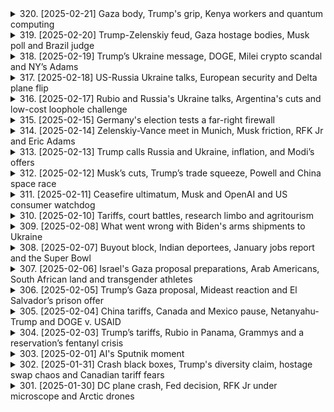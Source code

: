 <details>
<summary>320. [2025-02-21] Gaza body, Trump's grip, Kenya workers and quantum computing</summary><br>

<a href="https://www.youtube.com/watch?v=S0_Ezj3nmOU" target="_blank">
    <img src="https://img.youtube.com/vi/S0_Ezj3nmOU/maxresdefault.jpg" 
        alt="[Youtube]" width="200">
</a>

# Gaza body, Trump's grip, Kenya workers and quantum computing

### 中東podcast 節目筆記：2023年10月15日

#### 一、量子計算重大突破
1. **Microsoft宣布**  
   微軟宣佈研發出新型量子芯片「Mayana 1」，該芯片據稱具備較低的錯誤率，能克服量子技術應用中的主要挑戰。
   
2. **技術進展 significance**  
   此項 breakthrough 被視為量子計算領域的重大進展，可能使量子電腦在未來數年內即可投入使用，而非原先預計的數十年。

3. **潛在應用**  
   量子芯片可應用於研發更高效、廉價的電動汽車電池以及其他複雜科學問題的模擬，大幅加速科研和商業創新。

---

#### 二、肯尼亞勞務外流計劃
1. **背景與目標**  
   肯尼亞政府計劃在未來一年內提供100萬個工作職位，但這些崗位並不在國內，而是針對出口至德國等富裕國家的外籍僱用人選。

2. ** demographic挑戰**  
   認為肯尼亞每年有約100萬年輕人加入勞動力市場，然而本地僅能吸納約20萬 formal 就業機會，導致大量勞力外流。

3. **國際合作與政治反彈**  
   與德國簽署勞務協議，滿足其技能短缺需求（如護士、工程師和酒店員工）。然而在德國國內，此計劃引發政治反彈，民粹政黨趁機抨擊該政策。

4. **肯尼亞內部質疑**  
   本地公眾對政府的策略提出質疑：為何不將人才用於國內經濟增長，反而外流至他國？

---

#### 三、全球政經要聞簡報
1. **量子計算芯片**  
   微軟的 Mayana 1 芯片結合了超導體技術和傳統芯片工業方法，顯著降低了錯誤率，為量子技術的大規模應用鋪平道路。

2. **德國移民政策與選情**  
   德國與肯尼亞的合作雖有助於緩解勞動力短缺，但因移民問題，右翼政黨在 upcoming 中勢頭上升。

3. **量子計算的商業潛力**  
   量子電腦未來將可快速模擬複雜科學問題，例如電池研發，為多個行業帶來革命性變化。

4. **肯尼亞青年就業挑戰**  
   認為年輕人口激增對經濟造成壓力，政府需平衡國內就業與國際勞力輸出的雙重需求。

---

#### 四、其他要聞
1. **量子計算芯片 Mayana 1**  
   微軟研發的新一代芯片有望加速量子技術商業化進程，涵蓋材料科學、藥物研發等多個領域。

2. **德國移民政策與政治影響**  
   移民合作雖有經濟利益，但選民對外來勞工的反彈情緒可能進一步影響政策走向。

3. **肯尼亞就業計劃的雙重考量**  
   政府需在創造本地就業機會和輸出人才至高收入國家之間取得平衡。

---

### 總結
本期節目主要圍繞科技進步、勞力流動及政經挑戰展開討論。量子計算領域的重大突破為科技界帶來新希望，而肯尼亞的勞務外流計劃則反映了非洲年輕人口與全球勞動力市場需求之間的錯配現象。德國的移民政策及其選情變化側面反映出生育率下降國家在面對外籍勞工時的 complex 題。
</details>

<details>
<summary>319. [2025-02-20] Trump-Zelenskiy feud, Gaza hostage bodies, Musk poll and Brazil judge</summary><br>

<a href="https://www.youtube.com/watch?v=YVxskEa7BNQ" target="_blank">
    <img src="https://img.youtube.com/vi/YVxskEa7BNQ/maxresdefault.jpg" 
        alt="[Youtube]" width="200">
</a>

# Trump-Zelenskiy feud, Gaza hostage bodies, Musk poll and Brazil judge

### 美國政治動態：特朗普政府削減聯邦支出的公眾反應

#### 公眾對 federal 政府規模的看法
- **支持削減**：59% 的受訪者贊成減少聯邦政府的規模，這反映了公眾對於節省成本的普遍需求。
- **憂慮社區服務影響**：58% 的人擔心削減可能會影響到社會保障、學生援助等地方依賴的聯邦計劃。

#### 富豪對政界影響力的擔憂
- **富裕階級的影響力**：71% 的受訪者認為富人對白宮有過大的影響力，69% 認為他們從政治關聯中牟利。

### 高爾特：價格上漲與公眾信心

#### 通脹與消費信心
- **高通脹率**：數據顯示，美國的年化通脹率超過10%，導致消費者信心指數降至去年以來的低點。
- **.Consumer sentiment decline**：消費者的悲觀情緒蔓延至支出和僱傭意願，影響整體經濟表現。

### 地緣政治：巴西最高法院案件與司法公正

#### 特朗普盟友的法律糾紛
- **巴西最高法院調查**：一名法官因涉嫌濫用職權被檢方起訴，此法官此前在社交媒體和信息自由方面有積極作為。
- **國際影響力的介入**：特朗普本人及盟友可能間接影響案件走向，但目前尚無明確證據表明協調行動。

### 經濟指標：黃金價格與全球經濟不確定性

#### 黃金市場走勢
- **歷史高位**：2023年已九次觸及歷史最高點，去年累計上漲27%，創十年來最佳表現。
- **避險需求推動**：地緣政治緊張和貨幣政策不確定性助推黃金成為最受歡迎的避險資產。

### 科技與產業：土耳其雞蛋出口助力美國市場恢復

#### 雞蛋短缺問題
- **鳥流感影響**：禽流感導致美國國內雞蛋供應減少，價格上漲。
- **土耳其出口補充**：土耳其/exporter 將出口15,000噸雞蛋至美國，幫助緩解市場壓力。

### 網路平臺訴訟：特朗普媒體控告巴西法官

#### 訴訟背景
- **指控非法審查**：特朗普 Media Group 和 Rumble 平臺對巴西最高法院法官提起訴訟，指其實施不當審查。
- **案件政治化**：此法官此前因處理社交平臺的法律糾而備受爭議，此次訴訟或進一步激化政治矛盾。

### 結論

以上為今日新聞要點的整理，涵蓋了政治、經濟、科技等多個領域的重要信息。如需深入了解某一事件，可訪問 REUTERS 網站查看更多信息。
</details>

<details>
<summary>318. [2025-02-19] Trump’s Ukraine message, DOGE, Milei crypto scandal and NY’s Adams</summary><br>

<a href="https://www.youtube.com/watch?v=6zmTW3Rs8f4" target="_blank">
    <img src="https://img.youtube.com/vi/6zmTW3Rs8f4/maxresdefault.jpg" 
        alt="[Youtube]" width="200">
</a>

# Trump’s Ukraine message, DOGE, Milei crypto scandal and NY’s Adams

### 經濟與科技
#### 加密貨幣事件影響阿根廷總統  
阿根廷新聞：阿根廷總統Javier Malé因推薦一款加密貨幣，該貨幣迅速崩盤，導致國內醜聞。司法部門已介入調查，指控包括詐騙和濫用職權。Malé否認任何不法行為，稱其為一次「計算錯誤」，但此事已影響其政治形象及聲望。

#### 美國加密貨幣監管動態  
美國證券交易委員會（SEC）正在調查加密貨幣公司FTX的崩盤事件。據報導，FTX創始人Sam Bankman-Fried涉及濫用資金和欺詐罪名。SEC擬對其提起刑事訴訟，這將進一步影響加密貨幣市場的信心。

### 政治與法律
#### 紐約市長面臨彈劾風險  
紐 YORK市長Eric Adams因司法部要求撤銷對他的刑事指控而成為焦點。有觀點認為此舉或涉及政治幹預，Adams聲稱將配合特朗普政府的移民政策，並強調其清廉形象。

#### 特朗普盟友法律問題  
多位與前總統特朗普有關聯的高級官員正接受司法調查，涉及多項指控，包括濫用職權和貪污。此類案件將對共和黨的形象及2024年選舉產生潛在影響。

### 科技與環境
#### 詹姆斯·韋伯太空望遠鏡新發現  
NASA的詹姆斯·韋伯太空望遠鏡提供了前所未有的宇宙視圖，特別是在蝘蜓座A星系中心的超大質量黑洞周圍。這些數據將幫助科學家更好地理解黑洞的形成與演化。

#### 氣候變化最新研究  
新研究指出，全球氣溫上升速度超過此前預測，導致極端天氣事件頻率增加。此報告進一步呼籲全球合作以應對氣候危機。

### 國際 relations
#### 中東局勢緊張升級  
中東部分國家因邊境爭議和資源分配問題爆發軍事衝突，引發國際社會關注。聯合國呼籲各方保持克制，避免情勢進一步惡化。

#### 俄羅斯能源政策影響歐洲  
俄羅斯減少對歐洲的天然氣供應，導致歐盟國家能源價格上漲。此舉被視為俄方在烏克蘭問題上的又一「武器化」手段，可能引發更多經濟和政治後果。
</details>

<details>
<summary>317. [2025-02-18] US-Russia Ukraine talks, European security and Delta plane flip</summary><br>

<a href="https://www.youtube.com/watch?v=KrnkAj8_I_E" target="_blank">
    <img src="https://img.youtube.com/vi/KrnkAj8_I_E/maxresdefault.jpg" 
        alt="[Youtube]" width="200">
</a>

# US-Russia Ukraine talks, European security and Delta plane flip

### 播客文摘整理 - 第一期

---

#### 1. **Delta航空飛機事故**
- Delta Airlines一架 regional 飛機在加拿大Toronto Pearson機場降落時翻轉並起火，造成3人重傷及15人受輕傷。  
- 飛行員報告稱，當時天氣惡劣，有陣風和大雪，可能影響飛機著陸。
- 事件尚未明確原因，正在進行調查。

**總結：** 加拿大溫哥華的Delta航空 Regional 航班在Toronto Pearson機場降落時因天氣惡劣發生事故，導致多人受傷，調查仍在進行中。

---

#### 2. **美國法官裁決**
- 美國法官Tanya Chutin聽取了13名民主黨州總檢察長的上訴，要求阻止Elon Musk的Doge團隊訪問政府信息系統。  
- 該訴訟聲稱，此舉可能影響各州教育和其他項目的正常運行。

**總結：** 一名美國法官正在考慮是否禁止Elon Musk的Doge團隊存取關鍵政府信息系統，為防止進一步損害，案件將於近日裁決。

---

#### 3. **教皇 Francis 健康狀況**
- 教皇Francis因呼吸道感染入院治療，已在羅馬的Gemelli Hospital住院超過一周。  
- 醫生已調整其治療方案，目前情況穩定但仍在醫院觀察。

**總結：** 八十八歲的教皇Francis因呼吸道感染住院治療，狀況穩定，醫生正在密切監測並調整治療方案。

---

#### 4. **玻利維亞交通事故**
- 玻利維亞一輛客車因司機失去控制，跌落2,000英呎深的懸崖，導致至少31人死亡。  
- 此事故發生於該國西南部unicipalidad de Yala。

**總結：** 玻利維亞一輛客運巴士因司機失控墜崖，造成至少31人遇難。

---

#### 5. **澳大利亞央行降息**
- 澳洲央行將基準利率下調0.25個百分點至4.1%，為自2020年11月以來的首次降息。  
- 央行表示目前仍不宜宣佈抗通脹勝利，並對進一步降息持謹慎態度。

**總結：** 澳洲央行因應經濟形勢降息，為借款人提供紓困，並支持首相Anthony Albanese面對即將到來的大選的立場。

---

#### 6. **德國俄媒宣傳影響**
- 檢查報導指出，俄羅斯相關的宣傳活動正在德國削弱對烏克蘭的支持。  
- 一名巡迴照片展覽會被指連接莫斯科，試圖展示戰爭中兒童的痛苦以改變德國公眾情緒。

**總結：** 俄媒在德國舉辦的兒童苦難攝影展被指為宣傳工具，意在削弱當地對烏克蘭的支持。

---

#### 7. **即將到來的大選**
- 澳洲首相Anthony Albanese將面對一場艱巨的選戰，élection將不遲於5月17日舉行。  
- 消息稱，此次降息為Albanese提供了政治支持。

**總結：** 澳洲首相Anthony Albanese迎來厳しい選擧，而央行降息為其政策提供了一定的政治助力。

---

#### 8. **Reuters Con World Podcast**
- 播客介紹了中央銀行的「脫HOOK」（Decoupling）現象，並探討了俄羅斯與德國之間的信息戰。  
- 聽眾可通過各大팟キャスト平臺收聽最新節目。

**總結：** Reuters推出的 podcasts探討了全球經濟和政治熱點話題，為聽眾提供深入了解的機會。

---

### 總結
本期播客涵蓋了航空事故、司法裁決、教皇健康、交通事故、宏觀經濟政策、信息戰等多個議題，反映了當前全球政治、經濟和社會的多樣性挑戰。
</details>

<details>
<summary>316. [2025-02-17] Rubio and Russia's Ukraine talks, Argentina's cuts and low-cost loophole challenge</summary><br>

<a href="https://www.youtube.com/watch?v=EqpFI4T1Gq4" target="_blank">
    <img src="https://img.youtube.com/vi/EqpFI4T1Gq4/maxresdefault.jpg" 
        alt="[Youtube]" width="200">
</a>

# Rubio and Russia's Ukraine talks, Argentina's cuts and low-cost loophole challenge

### 美中貿易政策調整與影響

#### 貿易政策變更及其挑戰
1. **-duty-free Entry for Chinese Goods**  
   - **背景**：特朗普政府結束了對低價中國商品的免稅入境政策（即「de minimis」條款），此舉意在阻止化學品和前體物質流入美國，並確保所有中國商品納入關稅範疇。
   - **影響**：
     - 約100萬件包裹積壓於紐約JFK機場，導致入境物流系統受阻。
     - 每日通過「de minimis」渠道的包裹數量高達400萬件，直接增加了 customs 的處理壓力。
   - **挑戰**：
     - 美國郵政㿠（USPS）缺乏有效的關稅徵收能力，其歷史結構主要針對信件而非貨物，導致實施政策困難重重。

2. **阿根廷經濟改革與MALIA政府的挑戰**
   - **背景**：MALIA總統及SCHENA總理實行激進的經濟緊縮政策，包括削減公職人員、廢除價格管制和農產品出口稅等。
   - **成果**：
     - 總赤字轉為盈餘，通脹率下降。
     - 對最貧窮羣體增加直接津貼，暫時平息了公共不滿。
   - **挑戰**：
     - 貧困率上升至5.3%，民怨未消。
     - 政府需在中期選舉前爭取更廣泛的政治支持，以維持改革動力。

#### 經濟與貿易政策的其他議題

1. **德國工業振興與政局**
   - **背景**：德國將於周日舉行全國大選，經濟復甦成為焦點。該國曾是全球工業重鎮，目前正努力應對產業轉型和結構性問題。
   - **議題**：
     - 工業衰退、失業率上升以及能源成本上升等問題引發各界關注。
     - 右翼政黨（如AfD）在地方選舉中表現搶眼，或對全國政局造成影響。

2. **貿易政策的實施與改進**
   - **背景**：特朗普政府最初實施的對華關稅導致更多商品轉向「de minimis」渠道進入美國，削弱了政策效果。
   - **未來方向**：
     - 美國政府需重新設計徵稅系統，特別是針對USPS的改進，以確保關稅政策的有效執行。

### 總結
美中貿易政策調整涉及多方面挑戰與影響，包括但不限於貿易渠道阻塞、阿根廷新政成效及德國內政格局。美國需在實施經濟保護政策時平衡效率與公平性，而阿根廷則面臨中期選舉壓力下的改革續航問題。德國的工業復甦之路及政治走向也將對全球市場帶來潛在影響。
</details>

<details>
<summary>315. [2025-02-15] Germany's election tests a far-right firewall</summary><br>

<a href="https://www.youtube.com/watch?v=2LCLHsZKZQE" target="_blank">
    <img src="https://img.youtube.com/vi/2LCLHsZKZQE/maxresdefault.jpg" 
        alt="[Youtube]" width="200">
</a>

# Germany's election tests a far-right firewall

### 德國選情總體情況
- **選民投票率**：德國選民投票率歷來較高，預計本次 федерalelection 同樣維持在較高水平。
- **競選焦點**：主要焦點圍繞經濟復甦、能源危機、移民政策及對烏克蘭的支持等議題。
- **各政黨競選承諾**：
  - 自民盟（CDU/CSU）：強調氣候保護、稅制改革及減少能源依賴。
  - 社民黨（SPD）：聚焦於經濟正義、提高工會力量及保障社會福利。
  - 自由民主黨（FDP）：主張減稅、簡化稅法及增進企業創新。
  - 德國選擇黨（AfD）：倡導反移民政策、降低能源成本及限制外來幹預。

### 主要政黨及候選人
- **自民盟（CDU/CSU）**：由奧拉夫·朔爾茨率領，強調氣候轉型與數位化。
- **社民黨（SPD）**：舒爾滕提出「經濟正義」 agenda，致力於平衡貧富差距。
- **自由民主黨（FDP）** - 索博勒-鮑哈特倡導減稅與自由市場政策。
- **德國選擇黨（AfD）**：vlcinski 主張反移民與能源自主。

### 選後可能的政府組合
- **可能的組合**：
  - CDU/CSU + FDP + Greens：保守派聯合，強調氣候保護與經濟改革。
  - SPD + Greens + Linke： progressives alliance，致力於社會公平與環保。
  - 基礎條件：需獲得議會多數支持，預計由三黨聯盟組成。

### 政治走勢及影響
- **對德國內政的影響**：
  - 經濟政策：可能朝向減稅或增加社會福利。
  - 移民政策：或現反移民趨勢，影響難民安置。
  - 氣候政策：綠色能源轉型將持續推進。

- **對歐洲及全球政治的影響**：
  - 對烏克蘭支持：或因AfD勢力增加而受限制。
  - 在國際事務中，德國將繼續扮演關鍵角色，影響歐盟政策走向。

### 經濟與社會挑戰
- 經濟挑戰：能源危機、通脹壓力及高失業率，需政府有效應對。
- 社會挑戰：移民潮帶來的融合問題，及貧富差距擴大現象。

### 結論
德國本次選舉將決定未來政治格局與政策方向。無論是內政還是外交，選果均將對歐洲乃至全球產生重要影響。朔爾茨領導的CDU/CSU 若能成功連任，將有助於推動氣候轉型與經濟改革；而若SPD勝出，則.Expect 更多社會福利支出。AfD 的崛起則可能引發移民政策的緊縮，需密切關注其對德國內政及國際關係的影響。
</details>

<details>
<summary>314. [2025-02-14] Zelenskiy-Vance meet in Munich, Musk friction, RFK Jr and Eric Adams</summary><br>

<a href="https://www.youtube.com/watch?v=_-Vi0sqEJeM" target="_blank">
    <img src="https://img.youtube.com/vi/_-Vi0sqEJeM/maxresdefault.jpg" 
        alt="[Youtube]" width="200">
</a>

# Zelenskiy-Vance meet in Munich, Musk friction, RFK Jr and Eric Adams

### 小結：主要事件與聲明整理

#### 1. 特朗普政府人事變動
- **羅伯特·F·肯尼迪 Jr 擔任衛生局局長**：特朗普任命羅伯特·F·肯尼迪Jr爲美國衛生與公衆服務部長，他承諾優先實現「最大程度的透明度」並消除政府內部的利益衝突。
- **內部分歧與協調問題**：據報道，白宮團隊在某些情況下並未提前了解馬斯克（Doge）的一些行動，導致溝通不暢和協調問題。

#### 2. 貿易政策與發展
- **貿易關稅潛在舉措**：特朗普考慮對其他國家的現有關稅進行匹配，這可能引發全球貿易戰。目前市場對此反應謹慎樂觀。
- **對通脹的預期**：華爾街收盤上漲，債券收益率下降，顯示投資者對通脹受控的信心增強。

#### 3. 貿易與經濟影響
- **馬斯克對聯邦機構的影響**：埃隆·馬斯克在聯邦機構中影響力擴大，引發對其透明度和溝通方式的質疑。白宮發言人強調其團隊致力於「爲美國人民做正確的事」。

#### 4. 疫苗政策承諾
- **肯尼迪疫苗政策承諾**：羅伯特·F·肯尼迪Jr承諾不會更改政府健康機構關於疫苗安全性的聲明，並尊重獨立專家小組的決定，儘管這些承諾並非法律約束。

#### 5. 中央銀行關係變化
- **美聯儲與其他央行的關係疏遠**：受特朗普貿易政策影響，美聯儲與全球央行在利率調整上出現分歧，可能引發金融市場的不確定性。
</details>

<details>
<summary>313. [2025-02-13] Trump calls Russia and Ukraine, inflation, and Modi’s offers</summary><br>

<a href="https://www.youtube.com/watch?v=Qdsffi7aFdk" target="_blank">
    <img src="https://img.youtube.com/vi/Qdsffi7aFdk/maxresdefault.jpg" 
        alt="[Youtube]" width="200">
</a>

# Trump calls Russia and Ukraine, inflation, and Modi’s offers

### 文章總結與重點整理

#### 1. **政治與外交**
   - **印度訪美**  
     印度總理納倫德拉·莫迪即將訪問白宮，旨在緩解美印之間的貿易緊張局勢。印度計劃提出多項舉措，包括降低美國商品的關稅壁壘，以避免成爲特朗普政府的關稅目標。
   - **移民政策爭議**  
     美國政府近期對非法移民採取強硬措施，包括使用軍事航班遣返移民，此舉引發印度方面的不滿和關注。

#### 2. **經濟與貿易**
   - **美印貿易談判**  
     貿易將是莫迪此次訪問的核心議題之一。印度可能考慮降低對美國商品的關稅，並擴大從美國進口，特別是電子產品和醫療器械。
   - **防務合作**  
     美國希望印度增加武器採購，以加強雙方的防務關係。特朗普政府已推動印度削減對哈雷戴維森摩託車的高關稅。

#### 3. **科技與創新**
   - **AI領域合作**  
     雖然文章未詳細提及，但可以預見美印在人工智能等高科技領域的合作可能成爲未來討論的重點。

#### 4. **文化與社會**
   - **移民議題敏感性**  
     美國對印度高技能移民的政策受到關注，特別是涉及AI和科技領域人才。莫迪政府希望特朗普區分合法與非法移民，以免影響兩國人才交流。

#### 5. **媒體與通訊**
   - **ReutersPodcast推薦**  
     文章末尾推薦了一期關於美聯儲利率政策的播客，指出通脹是當前貨幣政策的核心考量。

### 總結
本文主要圍繞美國的政治、外交和貿易政策展開，強調了印度訪美在緩解貿易 tension 和深化雙邊關係中的重要性。此外，文章也提及了科技合作和移民政策的敏感性，體現出多角度的國際互動與挑戰。
</details>

<details>
<summary>312. [2025-02-12] Musk’s cuts, Trump’s trade squeeze, Powell and China space race</summary><br>

<a href="https://www.youtube.com/watch?v=jcU2S-7yv5k" target="_blank">
    <img src="https://img.youtube.com/vi/jcU2S-7yv5k/maxresdefault.jpg" 
        alt="[Youtube]" width="200">
</a>

# Musk’s cuts, Trump’s trade squeeze, Powell and China space race

### 經濟與貿易政策
1. **對俄制裁與能源合作**  
   - 財政部長史蒂文·姆努欽率團訪問烏克蘭，討論美烏在稀土 mineral 和能源資源方面的合作，以應對俄羅斯的挑戰。

2. **貿易威脅與盟友壓力**  
   - 美國總統特朗普加大貿易威脅，特別是針對北約成員國和盟友，要求其增加軍事支出。  
   - 特朗普政府壓力下的歐洲央行和其他中央銀行調整貨幣政策，以應對潛在的貿易戰影響。

### 地政與外交
1. **人質釋放**  
   - 美國學校教師馬克·佛格爾被俄羅斯拘押3年後獲釋。特朗普表示另有某人將於當天獲釋，但未透露身份。

2. **中美 relations**  
   - 北京方面否認利用與非洲國家的合作來發展全球監視網路。中方強調美國才是真正的大 Surveillance State。

### 科技與軍事
1. **太空競賽**  
   - 儘管美國仍是全球最大航天力量，但中國正通過與非洲國家的合作，建立全球監視網，爭取成為世界航天霸主。

2. ** rare Earth Minerals 合作**  
   - 美國與烏克蘭就稀土 mineral 交換達成初步意向，以應對俄羅斯的挑戰。

### 文化與體育
1. **Super Bowl 高收視率**  
   - 超過1.28億美國觀眾觀看FOX電視臺轉播的NFL冠軍賽，創歷史新高。

### 結語
- 今日新聞涵蓋了從外交、經濟到科技和文化的多個層面，反映出當前國際形勢的複雜性與動態變化。
</details>

<details>
<summary>311. [2025-02-11] Ceasefire ultimatum, Musk and OpenAI and US consumer watchdog</summary><br>

<a href="https://www.youtube.com/watch?v=M7TMJ8hSsPs" target="_blank">
    <img src="https://img.youtube.com/vi/M7TMJ8hSsPs/maxresdefault.jpg" 
        alt="[Youtube]" width="200">
</a>

# Ceasefire ultimatum, Musk and OpenAI and US consumer watchdog

### 總結文章要點

#### 1. 特朗普政府削減消費金融保護局（CFPB）預算
- **重要事實**：特朗普行政命令要求「效率部門」全面接管CFPB的管理和系統，導致CFPB臨時關閉 headquarters。
- **影響**：CFPB負責制訂消費者金融保護政策，包括信用卡費、房貸和學生貸款等事項。此行動引發 widespread protests 和法律挑戰。

#### 2. 證金斯行政命令引發關注
- **重要事實**：證金斯（Russell V）臨時關閉CFPB，並計畫「清零」該機構預算。
- **背景**：共和黨和金融業長期批評CFPB權力過大且缺乏_Accountability_。此次行動被批為政治性幹預。

#### 3. 特斯拉汽車銷售受挫
- **重要事實**：特斯拉銷售額下滑，尤其是Model S和X款車型。
- **新策略**：宣布與Visa合作推出消費者支付服務，進入支付市場。

#### 4. 索尼娛樂部門人事變動
- **重要事實**：PlayStation الرئيس Shawnascar離職後，索尼任命Asad Qizilbash為全球工作室總裁。
- **影響**：此任命將影響索尼在遊戲產業的發展策略。

#### 5. 特斯拉與支付市場的新進展
- **重要事實**：特斯拉宣布與Visa合作提供消費者支付服務。
- **潛在利益**：這項合作有助於提升特斯拉電子商務和金融服務能力，但也引發對Elon Musk監管角色的質疑。

#### 6. 財政部長姆努勤訪問印度
- **重要事實**：姆努勤率團訪印，討論雙邊貿易、稅收和基礎設施投資。
- **目標**：促進美印經濟合作，並探討 Ấn Độ 在美國出口中的角色。

#### 7. 美國航軍售案鬧波
- **重要事實**：五角大院批准對臺出售價值34億美元的戰鬥機零件，引發中華民國政府的反彈。
- **影響**：此決定可能影響美中 relations 和臺海和平穩定。

#### 8. 蘁州州長被控瀆職罪
- **重要事實**：佛羅裏達州州長Scott因涉嫌濫用職權和偽造文件被起訴。
- **後續**：此案件可能影響Scott的政治生涯。

#### 9. 資源耗竭引發環境憂慮
- **重要事實**：全球天然氣過剩導致價格下跌，但專家警告未來能源短缺將加劇。
- **挑戰**：需尋找可再生能源的替代方案以應對未來需求。

#### 10. OpenAI與Musk的股權爭議
- **重要事實**：Elon Musk提出97億美元收購OpenAI，但被拒絕。Sam Altman則宣稱若Musk有意收購Twitter，將考慮出售。
- **背景**：Musk曾是OpenAI的創始人之一，雙方因理念分歧鬧掰。

#### 11. 貿易壁壘對中小企業影響
- **重要事實**：美國加徵鋼鐵和鋁關稅，導致進口成本上升，中小企承壓。
- **影響**：部分中小企業考慮遷移生產基地或尋找替代材料來源。

#### 12. 大法官退休引發司法戰爭
- **重要事實**：最高法院大法官Kennedy將引退，可能引發保守派和自由派的 Judiciary 遭遇。
- **後續**：總統Trump提名繼任者將影響未來司法走向。

#### 13. 加拿大就非法捕鯨道歉
- **重要事實**：加拿大政府因1970年代非法捕鯨事件向國際社會致歉，並同意增加海洋保育支出。
- **意義**：展現加國對環保責任的承擔。

#### 14. 英國脫歐進展與挑戰
- **重要事實**：英國首相梅姨提出脫歐法案，但遭到議會質疑和反對。
- **影響**：脫歐進程可能延誤，導致經濟不確定性增加。

### 總結
以上為文章中各個事件的重點整理，涵蓋政治、經濟、科技、環境等多個領域。
</details>

<details>
<summary>310. [2025-02-10] Tariffs, court battles, research limbo and agritourism</summary><br>

<a href="https://www.youtube.com/watch?v=jN_WgL5BU2U" target="_blank">
    <img src="https://img.youtube.com/vi/jN_WgL5BU2U/maxresdefault.jpg" 
        alt="[Youtube]" width="200">
</a>

# Tariffs, court battles, research limbo and agritourism

### 1. 主要主題：特朗普政府的政策影響

#### 1.1 經濟與貿易政策
- **鋼鋁關稅**：美國宣布對進口鋼鋁徵收高關稅，引發國際爭議，可能導致貿易戰。
- **農業保護政策**：啟動「農村 broadband 計畫」， aims to improve internet access in rural areas, supporting agriculture and small businesses.

#### 1.2 社會政策
- **性別認同**：特朗普政府發布指令，限制科學研究中提及 transgender 和 LGBT 等議題，禁止使用特定術語。
- **醫療研究限制**：CDC 的研究和出版物不能提及 trans、LGBT 等詞彙，影響疾病研究。

### 2. 主要主題：農村經濟與農業旅遊

#### 2.1 農村經濟的不穩定性
- **氣候與市場風險**：農民面臨天氣變化和未來市場的不確定性。
- **AGR tourism 的興起**：疫情後，城市居民轉向鄉村度假，AGR tourism 成為農民的重要收入來源。

#### 2.2 AGR tourism 的潛力
- **收入增長**：AGR tourism 近五年成長77%，部分農場年收入可達數十萬美元。
- **多樣化經營**：結合 Airbnb、手工產品銷售等，提供穩定收入。

### 3. 主要主題：土地不平等與政策爭議

#### 3.1 南非的土地改革
- **新法規爭議**：南非政府推出法律以解決土地不平等問題，但被批評侵犯產權。
- **特朗普介入**：美國總統特朗普曾表態支持財主，稱土地歸還政策為「搶劫」。

### 4. 主要主題：科技與政策

#### 4.1 科技限制
- **性別二元化**：政府限制科學研究中提及非二元性別，影響公共衛生研究。
- **言論自由爭議**：被批為「檢查制度」，違反第一 amendment。

### 5. 主要主題：未來農村發展

#### 5.1 農村旅遊的未來
- **持續增長**：AGR tourism 預計將繼續成長，成為鄉村振興的重要部分。
- **政策支持需求**：需要政府在基礎設施和市場行銷上提供支援。

### 總結：
本文探討了特朗普政府的多項政策及其影響，包括貿易保護政策、性別認同限制、AGR tourism 的發展，以及南非的土地改革。這些政策不僅影響美國國內經濟與社會，也在國際舞臺上引發爭議。
</details>

<details>
<summary>309. [2025-02-08] What went wrong with Biden's arms shipments to Ukraine</summary><br>

<a href="https://www.youtube.com/watch?v=tOqobEPSNbQ" target="_blank">
    <img src="https://img.youtube.com/vi/tOqobEPSNbQ/maxresdefault.jpg" 
        alt="[Youtube]" width="200">
</a>

# What went wrong with Biden's arms shipments to Ukraine

### 核心信息總結

#### 1. 美國總統特朗普的言論
- 特朗普表示希望俄羅斯與烏克蘭能夠通過談判結束戰爭。
- 其言論引發了國際社會對於美俄 relations 的關注，以及對未來和平 prospects 的期待。

#### 2. 俄羅斯的軍事行動
- 俄羅斯군正在烏克蘭東部等地區積極	push forward，尤其是在哈爾科夫市和德巴提諾高地等戰略要地。
- 俄軍投入大量兵力，持續對烏克蘭城鎮進行砲擊，導致烏克蘭防禦勢力面臨巨大壓力。

#### 3. 烏克蘭士兵的狀況
- 烮兵報告指出，烏克蘭士兵們每天都在戰鬥中奮力求生，努力保護家園。
- 軍事裝備的維修與補給對於前線部隊來說至關重要，尤其是在關鍵戰役中，適當的設備往往能改變戰況。
- 士兵們對未來談判的可能性持懷疑態度，認為當前形勢充滿不確定性。

#### 4. 各方勢力的對抗
- 美俄兩國在烏克蘭問題上的立場持續對峙，美國表態支持烏克蘭，而俄羅斯則強調其行動是為了保護自身利益。
- 經濟與軍事援助依然是西方國家支援烏克蘭的重要手段，但 russiyan escalation 加劇了地區 tension。

#### 5. 民眾與記者 perspective
- 記者在報導中提及，士兵們對生活於戰爭中的不確定性感到疲憊與壓力。
- 無論政治談判如何進行，士兵們認爲他們別無選擇，只能堅守崗位。

### 總結
這篇報導強調了烏克蘭戰事的嚴峻形勢，俄羅斯的軍事 push forward、特朗普的言論以及士兵們的疲憊與壓力。通過記者第一線的報導，展現了戰爭對普通民眾及 soldier 的深刻影響，並反映了各方勢力在地緣政治上的角力。
</details>

<details>
<summary>308. [2025-02-07] Buyout block, Indian deportees, January jobs report and the Super Bowl</summary><br>

<a href="https://www.youtube.com/watch?v=6sUMU8cttxA" target="_blank">
    <img src="https://img.youtube.com/vi/6sUMU8cttxA/maxresdefault.jpg" 
        alt="[Youtube]" width="200">
</a>

# Buyout block, Indian deportees, January jobs report and the Super Bowl

### 1. **政治與移民政策**
   - **特朗普 deport 非法移民至印度**：美國成功遣返非法移民到印度，履行了特朗普的選舉承諾。這一行爲引發了印度政府的關注，並要求確保遣返過程中的待遇問題。
   - **印度政府的反應**：印度外長表示已與美國溝通，確保遣返人員不會受到不公正對待。同時，印度國內反對黨藉此批評莫迪政府。

### 2. **體育賽事中的政治議題**
   - **超級碗的政治氛圍**：Super Bowl在新奧爾良舉行，成爲文化焦點，涉及多樣性、公平性和包容性等政治議題。
   - **NFL的立場**： NFL commissioner強調了多樣性對聯盟的重要性，並表示不會放棄相關計劃。儘管特朗普將出席活動，但 league堅稱兩者無直接關聯。

### 3. **娛樂與政治結合**
   - **Kendrick Lamar的 halftime show**：作爲已知的政治藝術家，Lamar可能會在表演中觸及社會正義等話題，尤其是在特朗普在場的情況下。
   - **Super Bowl的文化意義**：活動不僅是一個體育盛事，也成爲展示政治和社會議題的平臺。

### 4. **國際關係與外交**
   - **美印關係的影響**：遣返行動對美印關係產生了一定影響，尤其是考慮到印度總理莫迪即將訪問華盛頓。
   - **移民政策的爭議**：美國的移民執法行動受到批評，特別是在對待女性和兒童的問題上。

### 5. **其他國際事件**
   - **烏克蘭武器 shipments 的停滯**：在拜登政府任期結束前，對烏軍事援助面臨延誤，這一問題將在即將發布的特別節目中詳細探討。

### 6. **總結**
   - 當前美國政治與社會議題在多個領域交織，從體育賽事到移民政策，再到國際關係，均顯現出複雜性和敏感性。
</details>

<details>
<summary>307. [2025-02-06] Israel's Gaza proposal preparations, Arab Americans, South African land and transgender athletes</summary><br>

<a href="https://www.youtube.com/watch?v=wXcaXsDRNZ4" target="_blank">
    <img src="https://img.youtube.com/vi/wXcaXsDRNZ4/maxresdefault.jpg" 
        alt="[Youtube]" width="200">
</a>

# Israel's Gaza proposal preparations, Arab Americans, South African land and transgender athletes

### 以色列與巴勒斯坦衝突升級
- **事件背景**  
  - 以色列軍方在加沙地帶展開 military operation，導致多名巴勒斯坦人死亡和受傷。  
  - 巴勒斯坦武裝團體發動火箭攻擊，造成以色列平民 casualties。

- **國際反應**  
  - 聯合國安理會召開緊急會議，但未能通過 resolution。  
  - 美國表示支持以色列的自衛權，而多個阿拉伯國家譴責以色列的行動。  

- **影響與後續**  
  - 加沙地帶的人道主義情況進一步惡化，國際救援機構呼籲緊急援助。  
  - 可能引發更大規模的軍事衝突和區域不穩定。

---

### 南非土地改革法案爭議
- **政策內容**  
  - 新法規授權南非政府強制徵用私人土地並重新分配，主要目標是矽聞 apartheid 過去的土地不平等。  
  - 約 80% 的農地集中在白人手中，而黑人僅佔約 4%。

- **國際關注**  
  - 美國總統特朗普聲稱南非正在「奪走」白人農民的土地，並威脅中斷援助。  
  - 特斯拉執行長馬斯克也表達對此政策的強烈反對。

- **影響與挑戰**  
  - 白人農民擔心財產權利受到侵犯，可能影響農業投資和經濟穩定。  
  - 國家改革委土地重分配進度緩慢，目前尚無實質行動。

---

### 美國 transgender 體育政策爭議
- **行政命令內容**  
  - 特朗普簽署行政命令，禁止 transgender 人士參與女性體育比賽。  
  - 學校若不遵守將被剝奪 федерal funding。

- **法律辯論**  
  - 基於 Title IX 的解釋，特朗普政府重新界定為「出生性別」，而非「自我認同性別」。  
  - 此舉遭到多個州和民間團體的法律挑戰。

- **社會反應**  
  - 支持者認為保護女性運動員的公平競爭環境。  
  - 反對者強調此政策侵犯了 transgender 人士的基本人權。

---

### 俄羅斯與北韓軍事合作
- **合作內容**  
  - 俄羅斯提供北韓改進火箭技術，提升其射程和精度。  
  - 北韓展示了新型洲際彈道導彈(ICBM)，據稱可威脅美國本土。

- **國際影響**  
  - 此舉可能進一步惡化朝鮮半島的軍事對峙。  
  - 可能引發美韓聯合軍演和更大規模的制裁。

- **後續關注**  
  - 美國和盟友正在評估此合作的具體影響，並考慮調整防禦策略。

---

### 全球氣候變化的挑戰
- **最新報告**  
  - 聯合國 IPCC 的新報告警告，全球溫度上升速度超過預期，可能在十年內突破 1.5°C 閥值。  
  - 永久凍土融化釋放甲烷等溫室氣體，加劇暖化效應。

- **政策呼聲**  
  - 多個國家和企業承諾加速向可再生能源轉型，並削減碳排放。  
  - G7 和 G20 舉辦氣候峯會，討論具體行動計劃。

- **經濟影響**  
  - 氣候變化可能導致糧食安全、水資源短缺和自然災害增加，影響全球經濟穩定。
</details>

<details>
<summary>306. [2025-02-05] Trump’s Gaza proposal, Mideast reaction and El Salvador’s prison offer</summary><br>

<a href="https://www.youtube.com/watch?v=P3xjIKGPbKA" target="_blank">
    <img src="https://img.youtube.com/vi/P3xjIKGPbKA/maxresdefault.jpg" 
        alt="[Youtube]" width="200">
</a>

# Trump’s Gaza proposal, Mideast reaction and El Salvador’s prison offer

## 要點整理：2024年2月5日《路透今日世界新聞》簡報摘要

### 1. **美宣布接管加沙**
   - **內容**：
     - 美國總統唐納德·特朗普宣佈美國將接手加沙地帶，並聲稱此舉旨在確保該地區的安全與穩定。
     - 此聲明引發國際社會廣泛關注與質疑。
   - **影響**：
     - 可能導致中東局勢進一步複雜化，增加地區緊張。

### 2. **郵政服務新規對跨境購物的影響**
   - **內容**：
     - 美國 Postal Service 暫時停止接受來自中國和香港的小於800美元的貨物，將導致包裹遞送 delays 或 block。
   - **影響**：
     - 將增加消費者購買成本，特別是使用 Shein 和 Teu 等跨境平臺的用戶。

### 3. **中美 deportation 協議**
   - **內容**：
     - 薩爾瓦多總統 Nayib Bukele 提出接收被美國遣返的罪犯，包括 dangerous criminals。
     - 此協議涉及 Salvadorans 在美的 TPS ，並可能影響該國經濟，因其高度依賴 remittances。

### 4. **CIA 職員 buyout 計畫**
   - **內容**：
     - 美國中央情報局（CIA）提出付清其員工以符合特朗普的政策優先級。
     - 已有超過20,000名職員簽署此計劃，影響範圍包括所有員工。

### 5. **古巴 Guantanamo Bay 拒收移民**
   - **內容**：
     - 華府計畫將移民送往古巴 Guantanamo Bay，但遭到當地抵抗。
     - 此舉引發人權組織批評，並可能影響美古關係。

### 6. **路透 Econ World Podcast 推薦**
   - **內容**：
     - 推本周《路透 Econ World》播客，探討特朗普 tariffs 及其對全球貿易的影響。
   - **亮點**：
     - 深入分析美國貿易政策及其經濟後果。

### 7. **阿古克汗去世**
   - **內容**：
     - 第49世伊瑪目阿古克汗（Aga Khan）去世，享年88歲。
     - 他以賽馬聞名，擁有多匹著名 thoroughbred SES_。
   - **影響**：
     - 其辭世將對全球伊斯蘭教及賽馬業產生一定影響。

---

### 總結
本期簡報涵蓋了多個國際焦點議題，包括美國在中東、移民政策、貿易關稅等問題。特朗普政府的一系列決定引發廣泛討論與質疑，值得繼續關注其發展。
</details>

<details>
<summary>305. [2025-02-04] China tariffs, Canada and Mexico pause, Netanyahu-Trump and DOGE v. USAID</summary><br>

<a href="https://www.youtube.com/watch?v=xk4tVhK-hSc" target="_blank">
    <img src="https://img.youtube.com/vi/xk4tVhK-hSc/maxresdefault.jpg" 
        alt="[Youtube]" width="200">
</a>

# China tariffs, Canada and Mexico pause, Netanyahu-Trump and DOGE v. USAID

### 總覽
- **日期**: 2023年某日  
- **來源**: Reuters.com  

---

### 國際新聞要點

#### 貿易與政治動態
1. **美國對外援助削減**  
   - 特朗普政府考慮將美國國際開發署（USAID）併入國務院，以加強對聯邦政府的控制。  
   - 莎拉·馬斯克（Elon Musk）作為「特殊政府僱員」，負責 downsizing 政府支出，但此舉引發民主黨議員反對，認為其未經confirmation 即行使行政權力。

2. **以色列與特朗普的會晤**  
   - 特朗普與內塔雅胡討論中東局勢，包括加薩走廊休戰協議、伊朗和沙特阿拉伯 normalization 歷程。  
   - 特朗普強調結束中東衝突的願景，但未提供具體保證。

3. **阿根廷農業危機**  
   - 阿根廷因乾旱導致糧食收成減少，影響出口及外匯收入，加劇經濟壓力。

#### 科技與文化
1. **巴西原住民電影院啟用**  
   - 巴西北部 Indha Bay 社區建成首座電影院，可容納 150 人，建築融入傳統建築風格並配備太陽能板。  
   - 此項目旨在賦予當地居民文化主導權。

#### 政治與政策
1. **美國國際開發署 closures 與抗議**  
   - 議員集會抗議馬斯克削減 USAID，指其無權決定納稅人資金用途。  
   - 白宮表示此舉旨在提升政府效率，但民主黨批評為濫用行政權力。

#### 中東局勢
1. **加薩走廊休戰協議**  
   - 美國斡旋促成以色列與哈瑪斯達成初步休戰協議，但未來前景仍不明朗。  
   - 特朗普希望推進以色列與沙特 normalization 歷程，但具體行動受多方影響。

---

### 總結
- **貿易與政治**: 美國對外援助政策調整引發爭議，中東局勢複雜化。  
- **科技文化**: 巴西原住民社區獲 cultural 資源，阿根廷面臨農業危機。  
- **政策動態**: 特朗普政府強調撙節與政策整合，但遭遇立法部門挑戰。
</details>

<details>
<summary>304. [2025-02-03] Trump’s tariffs, Rubio in Panama, Grammys and a reservation’s fentanyl crisis</summary><br>

<a href="https://www.youtube.com/watch?v=fZLecgvIpkI" target="_blank">
    <img src="https://img.youtube.com/vi/fZLecgvIpkI/maxresdefault.jpg" 
        alt="[Youtube]" width="200">
</a>

# Trump’s tariffs, Rubio in Panama, Grammys and a reservation’s fentanyl crisis

### 政治與國際 relation

1. **特朗普關稅政策**
   - 特朗普宣布對加拿大和墨西哥徵收 tariffs，聲稱是爲了減少 opioid 流入美國。
   - 儘管 opioid 過量死亡率有所下降，但部分地區的危機仍在加劇。

2. **美加墨貿易談判**
   - 美國在與加拿大和墨西哥的貿易談判中採取強硬立場，影響了三國經濟。
   - 特朗普表示願意採取極端措施迫使其他國家滿足美國的要求。

3. **中美關係緊張**
   - 美國對中國的政策日益緊張，尤其是在貿易和知識產權領域。
   - 中國面臨來自美國的壓力，需在多個國際事務中作出調整。

### 社會與公共衛生

1. ** opioid危機**
   - 芬太尼濫用導致的死亡率在美國整體下降，但在一些孤立地區如新墨西哥州的原住民保留地卻顯著上升。
   - 原住民社區因地理和社會因素成爲毒品交易的避難所。

2. **公共衛生應對措施**
   - 新墨西哥州的阿隆索·納瓦霍保留地正在努力增加 detox 中心和康復資源。
   - 社區努力通過法律 enforcement 和家庭支持來應對藥物濫用問題。

3. **社會影響**
   - opioid 浪潮對家庭和社會結構造成嚴重破壞，尤其是在孤立社區。
   - 社會服務和醫療資源的缺乏加劇了這一危機。

### 文化與娛樂

1. **格萊美頒獎典禮**
   - 2019 格萊美獎在洛杉磯舉行，結合了頒獎和爲受野火影響的地區籌款。
   - 貝욘セ憑《Coyote Carter》贏得最佳專輯獎，肯德裏克·拉馬爾憑藉《不是我們》獲得三項主要獎項。

2. **音樂行業動態**
   - 今年格萊美獎反映了音樂行業的多樣性和創新。
   - 此次頒獎典禮不僅關注音樂成就，還強調了社會責任和慈善事業的重要性。

3. **文化影響**
   - 音樂作爲一種文化力量，在災難和社會危機中發揮了重要作用。
   - 藝術家和行業領袖通過表演和捐款支持受苦羣體。
</details>

<details>
<summary>303. [2025-02-01] AI's Sputnik moment</summary><br>

<a href="https://www.youtube.com/watch?v=lLW7wg76gvc" target="_blank">
    <img src="https://img.youtube.com/vi/lLW7wg76gvc/maxresdefault.jpg" 
        alt="[Youtube]" width="200">
</a>

# AI's Sputnik moment

# 標題 (Title)  
**AI 競爭與地緣政治：DeepSeek 的崛起及其影響**

---

## 主要內容與分析 (Main Content and Analysis)

### A. DeepSeek 的影響力 (DeepSeek's Influence)  
- **技術突破**：DeepSeek 在 AI 領域展現了顯著的技術優勢，證明了即使使用較低端的 GPU，也能高效訓練和運行複雜的 AI 模型。  
- **市場影響**：其成功降低了 AI 發展的硬件門檻，推動更多企業和個人能夠接觸到 AI 技術。  
- **國際關注**：DeepSeek 的崛起引起了全球的關注，尤其是美國對中國在 AI 領域進展的擔憂。  

### B. GPU 在 AI 中的角色 (Role of GPUs in AI)  
- **計算能力**：GPU 以其並行處理能力成爲訓練深度學習模型的核心硬件。  
- **行業影響**：Nvidia 的 GPU 技術長期主導 AI 計算市場，限制了其他地區的技術發展。  
- **效率提升**：DeepSeek 展示了通過優化算法和架構，可以顯著提高 GPU 的使用效率。  

### C. 地緣政治的考量 (Geopolitical Considerations)  
- **國家安全**：美國擔憂中國在 AI 領域的快速進步可能對其軍事和經濟地位構成威脅。  
- **出口管制**：美國正在考慮加強對芯片技術的出口限制，以防止先進技術流向競爭對手。  
- **全球領導力**：美國希望通過政策支持和技術發展，保持其在全球 AI 競爭中的領先地位，防止中國主導未來的地緣政治格局。  

---

以上整理清晰反映了 DeepSeek 在當前 AI 競爭中的重要性，以及 GPU 技術在推動 AI 發展中的關鍵作用，同時揭示了背後複雜的地緣政治博弈。
</details>

<details>
<summary>302. [2025-01-31] Crash black boxes, Trump's diversity claim, hostage swap chaos and Canadian tariff fears</summary><br>

<a href="https://www.youtube.com/watch?v=kwmkbawvPmk" target="_blank">
    <img src="https://img.youtube.com/vi/kwmkbawvPmk/maxresdefault.jpg" 
        alt="[Youtube]" width="200">
</a>

# Crash black boxes, Trump's diversity claim, hostage swap chaos and Canadian tariff fears

### 美國航空公司在亞洲擴張市場戰略

1. **亞洲航空市場的重要性**
   - 亞洲被視為全球最具活力的航空市場之一。
   - 風險投資基金看好該地區未來增長潛力。

2. **航空公司擴張策略**
   - **增加直航航班**：多家航空公司計劃增開連接主要城市與二線城市的直飛航班，以滿足日益增長的需求。
   - **提升服務品質**：通過升級艙位配置、提供更佳的機上娛樂和乘客體驗來競爭。

3. **亞洲航空公司的挑戰**
   - 地區性航空公司面臨來自全球巨擘的激烈競爭。
   - 高燃油價格和基礎設施限制增加了營運成本。

4. **未來展望**
   - 亞洲航空市場預計將繼續增長，吸引更多國際投資。
   - 可能出現更多戰略合作與併購機會，以鞏固市場地位。

---

### 加拿大農民面對美國關稅的挑戰

1. **貿易政策影響**
   - 美國總統特朗普威脅自2月1日起對加拿大和墨西哥徵收高額關稅。
   - 此舉可能幹擾北美自由貿易區的穩定性。

2. **產業鏈受衝擊**
   - 加拿大農民，尤其是種植油菜籽、 oats和其他糧食作物的生產者，將直接受到影響。
   - 素食加工業和牲畜養殖業也可能因供應鏈中斷而遭遇困境。

3. **市場反應與應對措施**
   - 加拿大政府考慮實施報復性關稅或其他貿易保護政策。
   - 農民們正在努力尋找新的出口市場，以分散風險。

4. **經濟疑慮**
   - 貿易戰可能削弱北美的農業合作，增加生產成本，最終影響消費者支出。

---

### 以色列與哈馬斯的囚犯交換

1. **事件概述**
   - 在經過長時間談判後，哈馬斯釋放了三名以色列人質和五名泰國人質。
   - 以色列則同意移交110名Palestinian囚犯。

2. **現場情況**
   - 交換地點擠滿民眾，場面混亂且危險。
   - 哈馬斯利用此機會展示力量，激怒以色列。

3. **政治影響**
   - 此次交換可能有助於緩和局勢，但未來是否能持續和平進展仍不明朗。
   - 雙方均表達了對於未來交換程序安全性的關切。

4. **人道主義意義**
   - 終於結束數月的僵局，受釋人員及其家屬將迎來新生。
   - 囚犯問題往往是以色列與Palestinian和解談判的重要議題。

---

### 日本民眾應對食品價格上漲

1. **物價壓力**
   - 食品價格飆升，白菜等基本生活用品價格已較去年同期增長兩倍以上。

2. **居民反應**
   - 網路平臺湧現了多個家政課程與種植指南，教導民眾在家栽培蔬菜。
   - 社會各界呼籲政府採取措施穩定物價，保障民生需求。

3. **政策回應**
   - 日本政府可能考慮增加糧食進口或實施價格管制，以緩解市場壓力。

4. **長期影響**
   - 高昂的食品價格可能影響消費心理與經濟穩定，促使民眾改變消費習慣。
</details>

<details>
<summary>301. [2025-01-30] DC plane crash, Fed decision, RFK Jr under microscope and Arctic drones</summary><br>

<a href="https://www.youtube.com/watch?v=ZXnyPJbqalE" target="_blank">
    <img src="https://img.youtube.com/vi/ZXnyPJbqalE/maxresdefault.jpg" 
        alt="[Youtube]" width="200">
</a>

# DC plane crash, Fed decision, RFK Jr under microscope and Arctic drones

### 播報日期：2024年1月30日（星期四）

---

#### **重大事件總覽**

1. **飛機失事與航空安全**
   - 美國一架從丹佛出發的航班在墨西哥城附近遭遇技術問題，於著陸前發生空難。
   - 事故原因尚在調查中，初步懷疑為技術故障導致引擎失效。

2. **疫苗管理爭議**
   - 特朗普提名Kennedy出任衛生與公共服務部副部長，引發關於其反疫苗立場的質疑。
   - 聽證會上，Kennedy否認反對疫苗，並強調支持科學研究，但指責過去言論被斷章取義。

3. **俄羅斯在北極的軍事行動**
   - 俄羅斯加大在北 Pole 的軍事存在，促使北約國家提升無人機技術。
   - 北約盟友研發抗寒無人機，以應對惡劣環境下的作戰需求。

4. **特朗普與格陵蘭島政策**
   - 特朗普重提美國對格陵蘭島的主權聲索，刺激當地增加軍事部署。
   - 格陵蘭宣布增購無人機，用於監控北極海域和保護關鍵設施。

5. **人工智能倫理問題**
   - 白宮顧問警告中國深度求索（DeepSeek）可能濫用美國技術進展。
   - 指責其涉嫌「搭便車」學習策略，潛在影響全球AI研發競爭。

---

#### ** detailed Analysis**

1. **航空安全風險**
   - 本次空難凸顯飛機製造與維護環節的隱患，需進一步加強技術檢測和安全規範。
   - 飛行員訓練和緊急應對能力也成為公眾關注焦點。

2. **Kennedy提名的政治影響**
   - 若Kennedy成功上任，其反疫苗歷史言論可能削弱公眾對疫苗的信心。
   - 此次聽證會反映了美國政治分化中對科技與醫療政策的分歧。

3. **北極軍事化趨勢**
   - 俄羅斯在北 Pole 的軍事行動威脅到該地區的安全與穩定。
   - 無人機技術成為北約國家提升防禦能力的重要手段，但也面臨抗寒性能等挑戰。

4. **地緣政治新格局**
   - 特朗普政府重啟對格陵蘭島的 관심表明美國在 Arctic 的戰略競爭加劇。
   - 格陵蘭島的資源和地理位置使其成為各方爭奪的焦點。

5. **人工智能倫理與競爭**
   - 深度求索事件揭示了全球AI研發中的技術共享邊界問題。
   - 如何平衡技術進步與倫理道德，需國際社會共同探討。

---

#### **結論**

1. **航空安全的緊急呼籲**
   - 加強飛機維護標準和飛行員培訓體系，確保公眾出行安全。

2. **疫苗政策的透明度**
   - 政府應公開Kennedy的提名背景及其對公共衛生的影響，增強公眾信任。

3. **北 Pole 軍事化的冷靜對待**
   - 北約需與俄羅斯保持對話，避免地區軍事化進一步昇級。

4. **人工智能的倫理監管**
   - 建立全球AI技術共享規範，防止濫用和不公平競爭。
</details>

